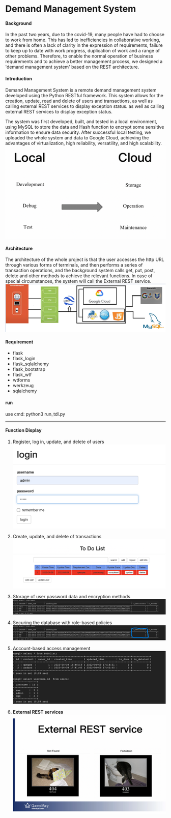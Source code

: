 # Demand Management System

#### Background

In the past two years, due to the covid-19, many people have had to choose to work from home. This has led to inefficiencies in collaborative working, and there is often a lack of clarity in the expression of requirements, failure to keep up to date with work progress, duplication of work and a range of other problems. Therefore, to enable the normal operation of business requirements and to achieve a better management process, we designed a 'demand management system' based on the REST architecture.


#### Introduction

Demand Management System is a remote demand management system developed using the Python RESTful framework. This system allows for the creation, update, read and delete of users and transactions, as well as calling external REST services to display exception status. as well as calling external REST services to display exception status.


The system was first developed, built, and tested in a local environment, using MySQL to store the data and Hash function to encrypt some sensitive information to ensure data security. After successful local testing, we uploaded the whole system and data to Google Cloud, achieving the advantages of virtualization, high reliability, versatility, and high scalability.
![](static/image/2.png)


#### Architecture

The architecture of the whole project is that the user accesses the http URL through various forms of terminals, and then performs a series of transaction operations, and the background system calls get, put, post, delete and other methods to achieve the relevant functions. In case of special circumstances, the system will call the External REST service.
![](static/image/img.png)


#### Requirement

- flask
- flask_login
- flask_sqlalchemy
- flask_bootstrap
- flask_wtf
- wtforms
- werkzeug
- sqlalchemy


#### run

use cmd: python3 run_tdl.py
***

#### Function Display

1. Register, log in, update, and delete of users
![](static/image/5.png)

2. Create, update, and delete of transactions
![](static/image/6.png)

3. Storage of user password data and encryption methods
![](static/image/4.png)

4. Securing the database with role-based policies
![](static/image/123.png)

5. Account-based access management
![](static/image/3.png)

6. **External REST services**
![](static/image/1.png)



